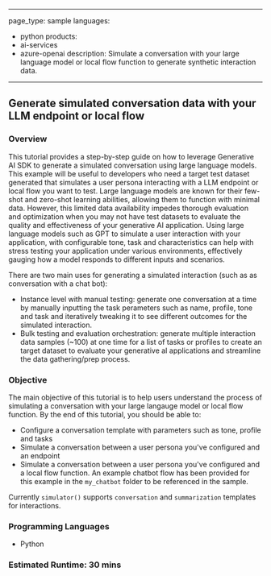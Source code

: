 
---
page_type: sample
languages:
- python
products:
- ai-services
- azure-openai
description: Simulate a conversation with your large language model or local flow function to generate synthetic interaction data.
---

## Generate simulated conversation data with your LLM endpoint or local flow

### Overview

This tutorial provides a step-by-step guide on how to leverage Generative AI SDK to generate a simulated conversation using large language models. This example will be useful to developers who need a target test dataset generated that simulates a user persona interacting with a LLM endpoint or local flow you want to test. Large language models are known for their few-shot and zero-shot learning abilities, allowing them to function with minimal data. However, this limited data availability impedes thorough evaluation and optimization when you may not have test datasets to evaluate the quality and effectiveness of your generative AI application. Using large language models such as GPT to simulate a user interaction with your application, with configurable tone, task and characteristics can help with stress testing your application under various environments, effectively gauging how a model responds to different inputs and scenarios.

There are two main uses for generating a simulated interaction (such as as conversation with a chat bot):
- Instance level with manual testing: generate one conversation at a time by manually inputting the task perameters such as name, profile, tone and task and iteratively tweaking it to see different outcomes for the simulated interaction.
- Bulk testing and evaluation orchestration: generate multiple interaction data samples (~100) at one time for a list of tasks or profiles to create an target dataset to evaluate your generative aI applications and streamline the data gathering/prep process.


### Objective

The main objective of this tutorial is to help users understand the process of simulating a conversation with your large langauge model or local flow function. By the end of this tutorial, you should be able to:

 - Configure a conversation template with parameters such as tone, profile and tasks 
 - Simulate a conversation between a user persona you've configured and an endpoint
 - Simulate a conversation between a user persona you've configured and a local flow function. An example chatbot flow has been provided for this example in the `my_chatbot` folder to be referenced in the sample.

Currently `simulator()` supports `conversation` and `summarization` templates for interactions. 

### Programming Languages
 - Python
### Estimated Runtime: 30 mins
